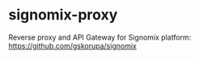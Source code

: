 # signomix-proxy

Reverse proxy and API Gateway for Signomix platform: https://github.com/gskorupa/signomix